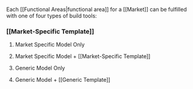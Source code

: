 Each [[Functional Areas|functional area]] for a [[Market]] can be fulfilled with one of four types of build tools:

### [[Market-Specific Template]]

1. Market Specific Model Only

2. Market Specific Model + [[Market-Specific Template]]

3. Generic Model Only

4. Generic Model + [[Generic Template]]